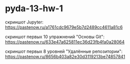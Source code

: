 # pyda-13-hw-1

скриншот Jupyter: https://pastenow.ru/a1761cdc9679e5b7d2489cc4611a81c6

скриншот первых 10 упражнений "Основы Git": https://pastenow.ru/633e47a625811ec36d23fb4fa0a28064

скриншот первых 8 уровней "Удалённые репозитории": https://pastenow.ru/8656b403a82e30d3119213be74857841
